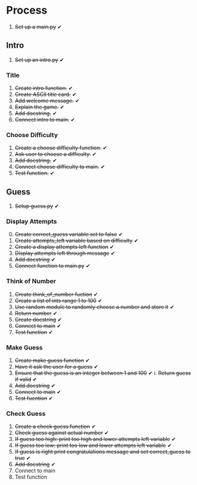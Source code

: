 # Process
1. ~~Set up a main.py~~ ✔

## Intro
1. ~~Set up an intro.py~~ ✔
### Title
1. ~~Create intro function.~~ ✔
2. ~~Create ASCII title card.~~ ✔
3. ~~Add welcome message.~~ ✔
4. ~~Explain the game.~~ ✔
5. ~~Add docstring.~~ ✔
6. ~~Connect intro to main.~~ ✔
### Choose Difficulty
1. ~~Create a choose difficulty function.~~ ✔
2. ~~Ask user to choose a difficulty.~~ ✔
3. ~~Add docstring.~~ ✔
4. ~~Connect choose difficulty to main.~~ ✔
5. ~~Test function.~~ ✔

## Guess
1. ~~Setup guess.py~~ ✔
### Display Attempts
0. ~~Create correct_guess variable set to false~~ ✔
0. ~~Create attempts_left variable based on difficulty~~ ✔
1. ~~Create a display attempts left function~~ ✔
2. ~~Display attempts left through message~~ ✔
3. ~~Add docstring~~ ✔
4. ~~Connect function to main.py~~ ✔
### Think of Number
1. ~~Create think_of_number fuction~~ ✔
2. ~~Create a list of ints range 1 to 100~~ ✔
3. ~~Use random module to randomly choose a number and store it~~ ✔
4. ~~Return number~~ ✔
5. ~~Create docstring~~ ✔
6. ~~Connect to main~~ ✔
7. ~~Test function~~ ✔
### Make Guess
1. ~~Create make guess function~~ ✔
2. ~~Have it ask the user for a guess~~ ✔
3. ~~Ensure that the guess is an integer between 1 and 100~~ ✔
    i. ~~Return guess if valid~~ ✔
4. ~~Add docstring~~ ✔
5. ~~Connect to main~~ ✔
6. ~~Test fucntion~~ ✔
### Check Guess
1. ~~Create a check guess function~~ ✔
2. ~~Check guess against actual number~~ ✔
3. ~~If guess too high: print too high and lower attempts left variable~~ ✔
4. ~~If guess too low: print too low and lower attempts left variable~~ ✔
5. ~~If guess is right print congratulations message and set correct_guess to true~~ ✔
6. ~~Add docstring~~ ✔
7. Connect to main
8. Test function

